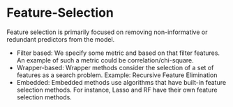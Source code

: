 # Feature-Selection
Feature selection is primarily focused on removing non-informative or redundant predictors from the model.

- Filter based: We specify some metric and based on that filter features.
     An example of such a metric could be correlation/chi-square.
- Wrapper-based: Wrapper methods consider the selection of a set of features as a search problem.
     Example: Recursive Feature Elimination
- Embedded: Embedded methods use algorithms that have built-in feature selection methods.
    For instance, Lasso and RF have their own feature selection methods.
